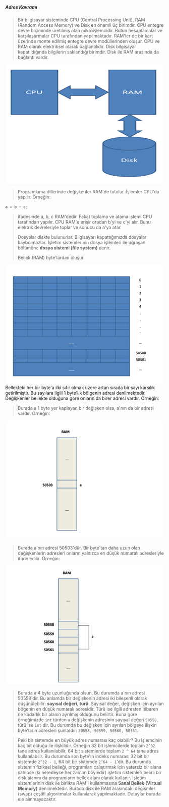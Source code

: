 ##### Adres Kavramı

>Bir bilgisayar sisteminde CPU (Central Processing Unit), RAM (Random Access Memory) ve Disk en önemli üç birimdir. CPU entegre devre biçiminde üretilmiş olan mikroişlemcidir. Bütün hesaplamalar ve karşılaştırmalar CPU tarafından yapılmaktadır. RAM'ler de bir kart üzerinde monte edilmiş entegre devre modüllerinden oluşur. CPU ve RAM olarak elektriksel olarak bağlantılıdır. Disk bilgisayar kapatıldığında bilgilerin saklandığı birimdir. Disk ile RAM arasında da bağlantı vardır. 

![hardware](./media/hardware.png)
>Programlama dillerinde değişkenler RAM'de tutulur. İşlemler CPU'da yapılır. Örneğin:

```java
a = b + c;
```

>ifadesinde a, b, c RAM'dedir. Fakat toplama ve atama işlemi CPU tarafından yapılır. CPU RAM'e erişir oradan b'yi ve c'yi alır. Bunu elektrik devreleriyle toplar ve sonucu da a'ya atar.
>
>Dosyalar diskte bulunurlar. Bilgisayarı kapattığımızda dosyalar kaybolmazlar. İşletim sistemlerinin dosya işlemleri ile uğraşan bölümüne **dosya sistemi (file system)** denir.
>
>Bellek (RAM) byte'lardan oluşur. 

![ram](./media/ram.png)
Bellekteki her bir byte'a ilki sıfır olmak üzere artan sırada bir sayı karşılık getirilmiştir. Bu sayılara ilgili 1 byte'lık bölgenin adresi denilmektedir. Değişkenler bellekte olduğuna göre onların da birer adresi vardır. Örneğin:

>Burada a 1 byte yer kaplayan bir değişken olsa, a'nın da bir adresi vardır. Örneğin:

![ram2](./media/ram2.png)
>Burada a'nın adresi 50503'dür. Bir byte'tan daha uzun olan değişkenlerin adresleri onların yalnızca en düşük numaralı adresleriyle ifade edilir. Örneğin:


![ram3](./media/ram3.png)
>Burada a 4 byte uzunluğunda olsun. Bu durumda a'nın adresi 50558'dir. Bu anlamda bir değişkenin adresi iki bileşenli olarak düşünülebilir: **sayısal değeri**, **türü**. Sayısal değer, değişken için ayrılan bögenin en düşük numaralı adresidir. Türü ise ilgili adresten itibaren ne kadarlık bir alanın ayrılmış olduğunu belirtir. Buna göre örneğimizde `int` türden `a` değişkenin adresinin sayısal değeri `50558`, türü ise `int` dir. Bu durumda bu değişken için ayrılan bölgeye ilişkin byte'ların adresleri şunlardır: `50558, 50559, 50560, 50561`. 

>Peki bir sistemde en büyük adres numarası kaç olabilir? Bu işlemcinin kaç bit olduğu ile ilişkilidir. Örneğin 32 bit işlemcilerde toplam `2^32` tane adres kullanılabilir, 64 bit sistemlerde toplam `2 ^ 64` tane adres kullanılabilir. Bu durumda son byte'ın indeks numarası 32 bit bir sistemde `2^32 - 1`, 64 bit bir sistemde `2^64 - 1`'dir. Bu durumda sistemin fiziksel belleği, programları çalıştırmak için yetersiz bir alana sahipse (ki neredeyse her zaman böyledir) işletim sistemleri belirli bir disk alanını da programların bellek alanı olarak kullanır. İşletim sistemlerinin disk ile birlikte RAM'i kullanmasına **Sanal Bellek (Virtual Memory)** denilmektedir. Burada disk ile RAM arasındaki değişmler (swap) çeşitli algoritmalar kullanılarak yapılmaktadır. Detaylar burada ele alınmayacaktır.

